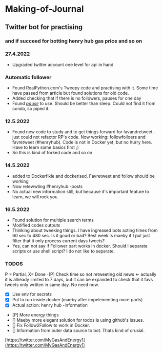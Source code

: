 # Making-of-Journal 
## Twitter bot for practising 
### and if succeed for botting henry hub gas price and so on

### 27.4.2022 
- Upgraded twitter account one level for api in hand

### Automatic follower
- Found RealPython.com's Tweepy code and practising with it. Some time have passed from article but found solutions for old code. 
- Added checking that if there is no followers, pauses for one day
- Found [*pause*](https://pypi.org/project/pause/) to use. Should be better than sleep. Could not find it from conda, so piped it.  

### 12.5.2022
- Found new code to study and to get things forward for favandretweet - just could not refactor RP's code. Now working: followfolloers and favretweet (#henryhub). Code is not in Docker yet, but no hurry here. Have to learn some basics first ;)
- So this is kind of forked code and so on

### 14.5.2022
- added to Dockerfikle and dockerised. Favretweet and follow should be working
- Now retewwting #henryhub -posts
- No actual new information still, but because it's important feature to learn, we will rock you. 

### 16.5.2022
- Found solution for multiple search terms
- Modified codes outputs
- Thinking about tweeking things. I have ingreased bots acting times from 60 sec to 480 sec. Is it good or bad? Best week is maeby if I put just filter that it only process current days tweets?
- Yes, can not say if Follower part works in docker. Should I separate scripts or use shell script? I do not like to separate.  

### TODOS
P = Partial, X= Done
-[P] Check time so not retweeting old news <- actually it is allready limited to 7 days, but it can be expanded to check that it favs tweets only written in same day. No need now.  
- [X] Use env for secrets
- [X] Put to run inside docker (maeby after impelementing more parts)
- [X] Actual action: henry hub -information
- [P] More energy things
- [] Maeby more elegant solution for todos is using github's Issues.
- [] Fix Follow2Follow to work in Docker.
- [] Information from outer data source to bot. Thats kind of crusial.   

[https://twitter.com/MyGasAndEnergy1](https://twitter.com/MyGasAndEnergy1)